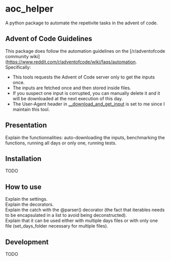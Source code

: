 # aoc_helper
A python package to automate the repetivite tasks in the advent of code.  

## Advent of Code Guidelines
This package does follow the automation guidelines on the [/r/adventofcode community wiki](https://www.reddit.com/r/adventofcode/wiki/faqs/automation.  
Specifically:
- This tools requests the Advent of Code server only to get the inputs once.
- The inputs are fetched once and then stored inside files.
- If you suspect one input is corrupted, you can manually delete it and it will be downloaded at the next execution of this day.
- The User-Agent header in [__download_and_get_input](/src/aoc_helper/utils.py#L30) is set to me since I maintain this tool.

## Presentation
Explain the functionnalities: auto-downloading the inputs, benchmarking the functions, running all days or only one, running tests.  

## Installation
TODO  

## How to use
Explain the settings.  
Explain the decorators.  
Explain the catch with the @parser() decorator (the fact that iterables needs to be encapsulated in a list to avoid being deconstructed).  
Explain that it can be used either with multiple days files or with only one file (set_days_folder necessary for multiple files).

## Development
TODO 